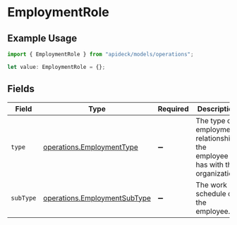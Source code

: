# EmploymentRole

## Example Usage

```typescript
import { EmploymentRole } from "apideck/models/operations";

let value: EmploymentRole = {};
```

## Fields

| Field                                                                        | Type                                                                         | Required                                                                     | Description                                                                  |
| ---------------------------------------------------------------------------- | ---------------------------------------------------------------------------- | ---------------------------------------------------------------------------- | ---------------------------------------------------------------------------- |
| `type`                                                                       | [operations.EmploymentType](../../models/operations/employmenttype.md)       | :heavy_minus_sign:                                                           | The type of employment relationship the employee has with the organization.  |
| `subType`                                                                    | [operations.EmploymentSubType](../../models/operations/employmentsubtype.md) | :heavy_minus_sign:                                                           | The work schedule of the employee.                                           |